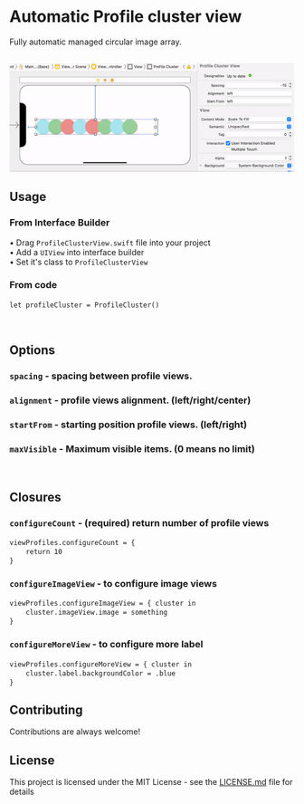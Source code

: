 # Automatic Profile cluster view
Fully automatic managed circular image array.

## []()
![alt tag](https://github.com/chanonly123/ProfileClusterView/blob/main/ProfileClusterDemo.gif)

## Usage

### From Interface Builder
• Drag `ProfileClusterView.swift` file into your project  
• Add a `UIView` into interface builder  
• Set it's class to `ProfileClusterView`  

### From code
```
let profileCluster = ProfileCluster()
```

&nbsp;&nbsp;
## Options
### `spacing` - spacing between profile views.
### `alignment` - profile views alignment. (left/right/center)
### `startFrom` - starting position profile views. (left/right)
### `maxVisible` - Maximum visible items. (0 means no limit)

&nbsp;&nbsp;
## Closures
### `configureCount` - (**required**) return number of profile views
```
viewProfiles.configureCount = {
    return 10
}
```
### `configureImageView` - to configure image views
```
viewProfiles.configureImageView = { cluster in
    cluster.imageView.image = something
}
```
### `configureMoreView` - to configure more label
```
viewProfiles.configureMoreView = { cluster in
    cluster.label.backgroundColor = .blue
}
```

## Contributing

Contributions are always welcome!

## License

This project is licensed under the MIT License - see the [LICENSE.md](LICENSE.md) file for details

